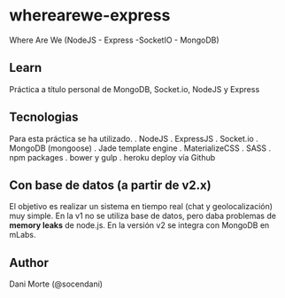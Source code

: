 # wherearewe-express
Where Are We (NodeJS - Express -SocketIO - MongoDB)

## Learn
Práctica a título personal de MongoDB, Socket.io, NodeJS y Express

## Tecnologias
Para esta práctica se ha utilizado.
. NodeJS
. ExpressJS
. Socket.io
. MongoDB (mongoose)
. Jade template engine
. MaterializeCSS
. SASS
. npm packages
. bower y gulp
. heroku deploy vía Github

## Con base de datos (a partir de v2.x)
El objetivo es realizar un sistema en tiempo real (chat y geolocalización) muy simple.
En la v1 no se utiliza base de datos, pero daba problemas de <b>memory leaks</b> de node.js. En la versión v2 se integra con MongoDB en mLabs.

## Author
Dani Morte (@socendani) <socendani AT gmail dot com>


